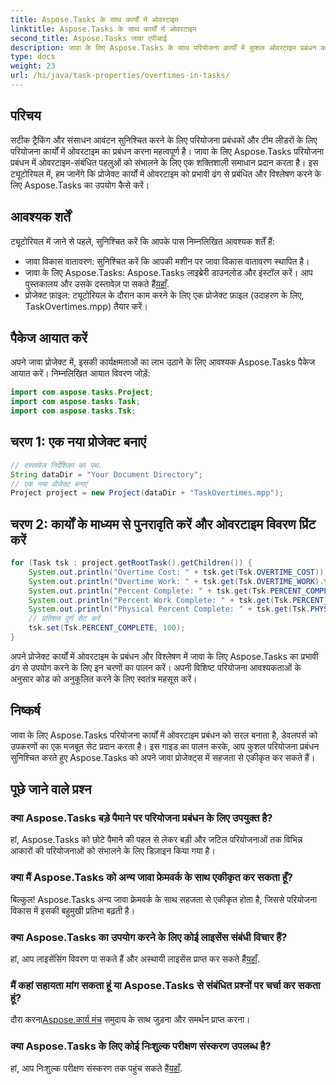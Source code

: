 ```yaml
---
title: Aspose.Tasks के साथ कार्यों में ओवरटाइम
linktitle: Aspose.Tasks के साथ कार्यों में ओवरटाइम
second_title: Aspose.Tasks जावा एपीआई
description: जावा के लिए Aspose.Tasks के साथ परियोजना कार्यों में कुशल ओवरटाइम प्रबंधन का अन्वेषण करें। ट्रैकिंग और संसाधन आवंटन को सहजता से सरल बनाएं।
type: docs
weight: 23
url: /hi/java/task-properties/overtimes-in-tasks/
---
```

## परिचय
सटीक ट्रैकिंग और संसाधन आवंटन सुनिश्चित करने के लिए परियोजना प्रबंधकों और टीम लीडरों के लिए परियोजना कार्यों में ओवरटाइम का प्रबंधन करना महत्वपूर्ण है। जावा के लिए Aspose.Tasks परियोजना प्रबंधन में ओवरटाइम-संबंधित पहलुओं को संभालने के लिए एक शक्तिशाली समाधान प्रदान करता है। इस ट्यूटोरियल में, हम जानेंगे कि प्रोजेक्ट कार्यों में ओवरटाइम को प्रभावी ढंग से प्रबंधित और विश्लेषण करने के लिए Aspose.Tasks का उपयोग कैसे करें।
## आवश्यक शर्तें
ट्यूटोरियल में जाने से पहले, सुनिश्चित करें कि आपके पास निम्नलिखित आवश्यक शर्तें हैं:
- जावा विकास वातावरण: सुनिश्चित करें कि आपकी मशीन पर जावा विकास वातावरण स्थापित है।
-  जावा के लिए Aspose.Tasks: Aspose.Tasks लाइब्रेरी डाउनलोड और इंस्टॉल करें। आप पुस्तकालय और उसके दस्तावेज़ पा सकते हैं[यहाँ](https://reference.aspose.com/tasks/java/).
- प्रोजेक्ट फ़ाइल: ट्यूटोरियल के दौरान काम करने के लिए एक प्रोजेक्ट फ़ाइल (उदाहरण के लिए, TaskOvertimes.mpp) तैयार करें।
## पैकेज आयात करें
अपने जावा प्रोजेक्ट में, इसकी कार्यक्षमताओं का लाभ उठाने के लिए आवश्यक Aspose.Tasks पैकेज आयात करें। निम्नलिखित आयात विवरण जोड़ें:
```java
import com.aspose.tasks.Project;
import com.aspose.tasks.Task;
import com.aspose.tasks.Tsk;
```
## चरण 1: एक नया प्रोजेक्ट बनाएं
```java
// दस्तावेज़ निर्देशिका का पथ.
String dataDir = "Your Document Directory";
// एक नया प्रोजेक्ट बनाएं
Project project = new Project(dataDir + "TaskOvertimes.mpp");
```
## चरण 2: कार्यों के माध्यम से पुनरावृति करें और ओवरटाइम विवरण प्रिंट करें
```java
for (Task tsk : project.getRootTask().getChildren()) {
    System.out.println("Overtime Cost: " + tsk.get(Tsk.OVERTIME_COST));
    System.out.println("Overtime Work: " + tsk.get(Tsk.OVERTIME_WORK).toString());
    System.out.println("Percent Complete: " + tsk.get(Tsk.PERCENT_COMPLETE));
    System.out.println("Percent Work Complete: " + tsk.get(Tsk.PERCENT_WORK_COMPLETE).toString());
    System.out.println("Physical Percent Complete: " + tsk.get(Tsk.PHYSICAL_PERCENT_COMPLETE).toString());
    // प्रतिशत पूर्ण सेट करें
    tsk.set(Tsk.PERCENT_COMPLETE, 100);
}
```
अपने प्रोजेक्ट कार्यों में ओवरटाइम के प्रबंधन और विश्लेषण में जावा के लिए Aspose.Tasks का प्रभावी ढंग से उपयोग करने के लिए इन चरणों का पालन करें। अपनी विशिष्ट परियोजना आवश्यकताओं के अनुसार कोड को अनुकूलित करने के लिए स्वतंत्र महसूस करें।
## निष्कर्ष
जावा के लिए Aspose.Tasks परियोजना कार्यों में ओवरटाइम प्रबंधन को सरल बनाता है, डेवलपर्स को उपकरणों का एक मजबूत सेट प्रदान करता है। इस गाइड का पालन करके, आप कुशल परियोजना प्रबंधन सुनिश्चित करते हुए Aspose.Tasks को अपने जावा प्रोजेक्ट्स में सहजता से एकीकृत कर सकते हैं।
## पूछे जाने वाले प्रश्न
### क्या Aspose.Tasks बड़े पैमाने पर परियोजना प्रबंधन के लिए उपयुक्त है?
हां, Aspose.Tasks को छोटे पैमाने की पहल से लेकर बड़ी और जटिल परियोजनाओं तक विभिन्न आकारों की परियोजनाओं को संभालने के लिए डिज़ाइन किया गया है।
### क्या मैं Aspose.Tasks को अन्य जावा फ्रेमवर्क के साथ एकीकृत कर सकता हूँ?
बिल्कुल! Aspose.Tasks अन्य जावा फ्रेमवर्क के साथ सहजता से एकीकृत होता है, जिससे परियोजना विकास में इसकी बहुमुखी प्रतिभा बढ़ती है।
### क्या Aspose.Tasks का उपयोग करने के लिए कोई लाइसेंस संबंधी विचार हैं?
 हां, आप लाइसेंसिंग विवरण पा सकते हैं और अस्थायी लाइसेंस प्राप्त कर सकते हैं[यहाँ](https://purchase.aspose.com/temporary-license/).
### मैं कहां सहायता मांग सकता हूं या Aspose.Tasks से संबंधित प्रश्नों पर चर्चा कर सकता हूं?
 दौरा करना[Aspose.कार्य मंच](https://forum.aspose.com/c/tasks/15) समुदाय के साथ जुड़ना और समर्थन प्राप्त करना।
### क्या Aspose.Tasks के लिए कोई निःशुल्क परीक्षण संस्करण उपलब्ध है?
 हां, आप निःशुल्क परीक्षण संस्करण तक पहुंच सकते हैं[यहाँ](https://releases.aspose.com/).